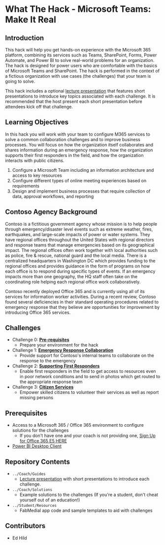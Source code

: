 # What The Hack - Microsoft Teams: Make It Real
## Introduction
This hack will help you get hands-on experience with the Microsoft 365 platform, combining its services such as Teams, SharePoint, Forms, Power Automate, and Power BI to solve real-world problems for an organization. The hack is designed for power users who are comfortable with the basics of Microsoft Teams and SharePoint. The hack is performed in the context of a fictious organization with use cases (the challenges) that your team is going to solve.

This hack includes a optional [lecture presentation](Coach/Lectures.pptx) that features short presentations to introduce key topics associated with each challenge. It is recommended that the host present each short presentation before attendees kick off that challenge.

## Learning Objectives
In this hack you will work with your team to configure M365 services to solve a common collaboration challenges and to improve business processes. You will focus on how the organization itself collaborates and shares information during an emergency response, how the organization supports their first responders in the field, and how the organization interacts with public citizens.

1. Configure a Microsoft Team including an information architecture and access to key resources
1. Configure different types of online meeting experiences based on requirements
1. Design and implement business processes that require collection of data, approval workflows, and reporting

## Contoso Agency Background
Contoso is a fictitious government agency whose mission is to help people through emergency/disaster level events such as extreme weather, fires, earthquakes, and large-scale impacts of power or water systems. They have regional offices throughout the United States with regional directors and response teams that manage emergencies based on its geographical impact. The regional offices often work together with local authorities such as police, fire & rescue, national guard and the local media. There is a centralized headquarters in Washington DC which provides funding to the regional offices and provides guidance in the form of programs on how each office is to respond during specific types of events. If an emergency impacts more than one geography, the HQ staff often take on the coordinating role helping each regional office work collaboratively. 

Contoso recently deployed Office 365 and is currently using all of its services for information worker activities. During a recent review, Contoso found several deficiencies in their standard operating procedures related to emergency response that they believe are opportunities for improvement by introducing Office 365 services. 

## Challenges
- Challenge 0: **[Pre-requisites](Student/00-prereqs.md)**
   - Prepare your environment for the hack
- Challenge 1: **[Emergency Response Collaboration](Student/01-collaboration)**
   - Provide support for Contoso's internal teams to collaborate on the response to the emergency
- Challenge 2: **[Supporting First Responders](Student/02-firstresponders)**
   - Enable first responders in the field to get access to resources even in poor network conditions and to send in photos which get routed to the appropriate response team
- Challenge 3: **[Citizen Services](Student/03-citizenservices.md)**
   - Empower skilled citizens to volunteer their services as well as report missing persons
   
## Prerequisites

- Access to a Microsoft 365 / Office 365 environment to configure solutions for the challenges
   - If you don't have one and your coach is not providing one, [Sign Up for Office 365 E5 HERE](https://go.microsoft.com/fwlink/p/?LinkID=698279&clcid=0x409&culture=en-us&country=US)
- [Power BI Desktop Client](https://powerbi.microsoft.com/en-us/downloads/)

## Repository Contents
- `../Coach/Guides`
  - [Lecture presentation](Coach/Lectures.pptx) with short presentations to introduce each challenge.
- `../Coach/Solutions`
   - Example solutions to the challenges (If you're a student, don't cheat yourself out of an education!)
- `../Student/Resources`
   - FabMedial app code and sample templates to aid with challenges

## Contributors
- Ed Hild